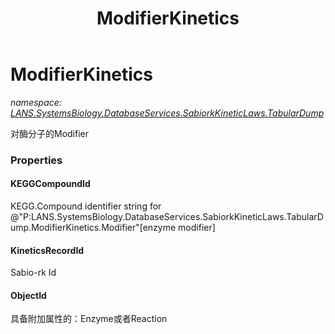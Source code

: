 ﻿---
title: ModifierKinetics
---

# ModifierKinetics
_namespace: [LANS.SystemsBiology.DatabaseServices.SabiorkKineticLaws.TabularDump](N-LANS.SystemsBiology.DatabaseServices.SabiorkKineticLaws.TabularDump.html)_

对酶分子的Modifier



### Properties

#### KEGGCompoundId
KEGG.Compound identifier string for @"P:LANS.SystemsBiology.DatabaseServices.SabiorkKineticLaws.TabularDump.ModifierKinetics.Modifier"[enzyme modifier]
#### KineticsRecordId
Sabio-rk Id
#### ObjectId
具备附加属性的：Enzyme或者Reaction

